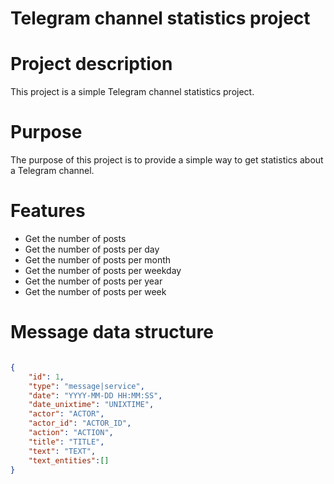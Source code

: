 # Telegram channel statistics project

# Project description
This project is a simple Telegram channel statistics project. 

# Purpose
The purpose of this project is to provide a simple way to get statistics about a Telegram channel.

# Features

- Get the number of posts
- Get the number of posts per day
- Get the number of posts per month
- Get the number of posts per weekday
- Get the number of posts per year
- Get the number of posts per week 

# Message data structure

```json

{
    "id": 1,
    "type": "message|service",
    "date": "YYYY-MM-DD HH:MM:SS",
    "date_unixtime": "UNIXTIME",
    "actor": "ACTOR",
    "actor_id": "ACTOR_ID",
    "action": "ACTION",
    "title": "TITLE",
    "text": "TEXT",
    "text_entities":[]
}

